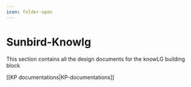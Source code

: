 ```yaml
---
icon: folder-open
---
```


# Sunbird-Knowlg

This section contains all the design documents for the knowLG building block

\[\[KP documentations|KP-documentations]]

